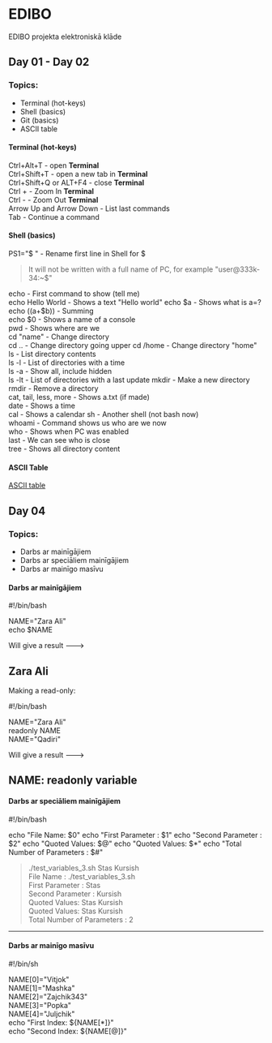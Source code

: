 # EDIBO
EDIBO projekta elektroniskā klāde
## Day 01 - Day 02
### Topics:
- Terminal (hot-keys)
- Shell (basics)
- Git (basics)
- ASCII table

#### Terminal (hot-keys)
Ctrl+Alt+T - open **Terminal**  
Ctrl+Shift+T - open a new tab in **Terminal**  
Ctrl+Shift+Q or ALT+F4 - close **Terminal**  
Ctrl + - Zoom In **Terminal**  
Ctrl - - Zoom Out **Terminal**  
Arrow Up and Arrow Down - List last commands  
Tab - Continue a command  

#### Shell (basics)
PS1="$ " - Rename first line in Shell for $
> It will not be written with a full name of PC, for example "user@333k-34:~$"

echo - First command to show (tell me)  
echo Hello World - Shows a text "Hello world"
echo $a - Shows what is a=?  
echo $(($a+$b)) - Summing  
echo $0 - Shows a name of a console  
pwd - Shows where are we  
cd "name" - Change directory  
cd .. - Change directory going upper
cd /home - Change directory "home"  
ls - List directory contents  
ls -l - List of directories with a time  
ls -a - Show all, include hidden  
ls -lt - List of directories with a last update
mkdir - Make a new directory  
rmdir - Remove a directory  
cat, tail, less, more - Shows a.txt (if made)  
date - Shows a time  
cal - Shows a calendar
sh - Another shell (not bash now)  
whoami - Command shows us who are we now  
who - Shows when PC was enabled  
last - We can see who is close  
tree - Shows all directory content

#### ASCII Table

[ASCII table](http://www.ecowin.org/ascii.htm)

## Day 04  

### Topics:  

- Darbs ar mainīgājiem  
- Darbs ar speciāliem mainīgājiem  
- Darbs ar mainīgo masīvu  

#### Darbs ar mainīgājiem  

#!/bin/bash  

NAME="Zara Ali"  
echo $NAME  

Will give a result --->

Zara Ali  
---------------------------------  
Making a read-only:  

#!/bin/bash  

NAME="Zara Ali"  
readonly NAME  
NAME="Qadiri"  

Will give a result --->

NAME: readonly variable  
---------------------------------  
#### Darbs ar speciāliem mainīgājiem  

#!/bin/bash

echo "File Name: $0"
echo "First Parameter : $1"
echo "Second Parameter : $2"
echo "Quoted Values: $@"
echo "Quoted Values: $*"
echo "Total Number of Parameters : $#"

> ./test_variables_3.sh Stas Kursish  
File Name : ./test_variables_3.sh  
First Parameter : Stas  
Second Parameter : Kursish  
Quoted Values: Stas Kursish  
Quoted Values: Stas Kursish  
Total Number of Parameters : 2 

---------------------------------  
  
#### Darbs ar mainīgo masīvu

#!/bin/sh

NAME[0]="Vitjok"  
NAME[1]="Mashka"  
NAME[2]="Zajchik343"  
NAME[3]="Popka"  
NAME[4]="Juljchik"  
echo "First Index: ${NAME[*]}"  
echo "Second Index: ${NAME[@]}"  




